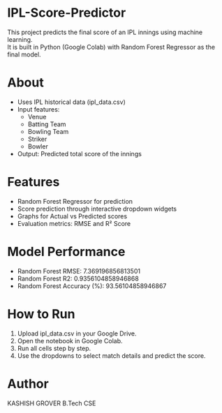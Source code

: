 # IPL-Score-Predictor
This project predicts the final score of an IPL innings using machine learning.  
It is built in Python (Google Colab) with Random Forest Regressor as the final model.

# About
- Uses IPL historical data (ipl_data.csv)  
- Input features:
  - Venue
  - Batting Team
  - Bowling Team
  - Striker
  - Bowler  
- Output: Predicted total score of the innings  

# Features
- Random Forest Regressor for prediction  
- Score prediction through interactive dropdown widgets 
- Graphs for Actual vs Predicted scores  
- Evaluation metrics: RMSE and R² Score

# Model Performance
- Random Forest RMSE: 7.369196856813501
- Random Forest R2: 0.9356104858946868
- Random Forest Accuracy (%): 93.56104858946867

# How to Run
1. Upload ipl_data.csv in your Google Drive.  
2. Open the notebook in Google Colab.  
3. Run all cells step by step.  
4. Use the dropdowns to select match details and predict the score.  

# Author
KASHISH GROVER
B.Tech CSE

